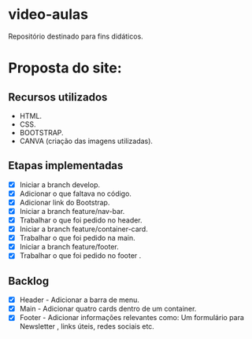 # video-aulas
Repositório destinado para fins didáticos.

# Proposta do site:

## Recursos utilizados

- HTML.
- CSS.
- BOOTSTRAP.
- CANVA (criação das imagens utilizadas).

## Etapas implementadas

- [x] Iniciar a branch develop.
- [x] Adicionar o que faltava no código.
- [x] Adicionar link do Bootstrap.
- [x] Iniciar a branch feature/nav-bar.
- [x] Trabalhar o que foi pedido no header.
- [x] Iniciar a branch feature/container-card.
- [x] Trabalhar o que foi pedido na main.
- [x] Iniciar a branch feature/footer.
- [x] Trabalhar o que foi pedido no footer .

## Backlog

- [x] Header - Adicionar a barra de menu.
- [x] Main - Adicionar quatro cards dentro de um container.
- [x] Footer - Adicionar informações relevantes como: Um formulário para Newsletter , links úteis, redes sociais etc.
